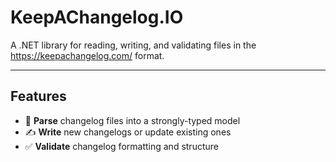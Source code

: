 # KeepAChangelog.IO
A .NET library for reading, writing, and validating files in the https://keepachangelog.com/ format.

---

## Features

- 📖 **Parse** changelog files into a strongly-typed model  
- ✍️ **Write** new changelogs or update existing ones  
- ✅ **Validate** changelog formatting and structure
